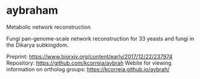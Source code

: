 # aybraham
Metabolic network reconstruction

Fungi pan-genome-scale network reconstruction for 33 yeasts and fungi in the Dikarya subkingdom.

Preprint: https://www.biorxiv.org/content/early/2017/12/22/237974
Repository: https://github.com/kcorreia/aybrah
Webite for viewing information on ortholog groups: https://kcorreia.github.io/aybrah/
